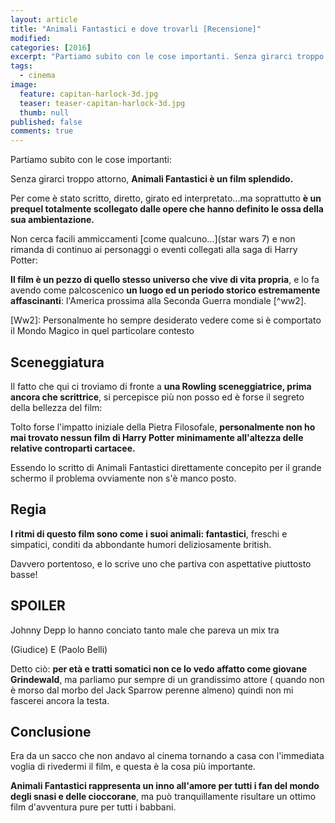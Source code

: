 ```yaml
---
layout: article
title: "Animali Fantastici e dove trovarli [Recensione]"
modified:
categories: [2016]
excerpt: "Partiamo subito con le cose importanti. Senza girarci troppo attorno, Animali Fantastici è un film splendido...."
tags: 
  - cinema
image: 
  feature: capitan-harlock-3d.jpg
  teaser: teaser-capitan-harlock-3d.jpg
  thumb: null
published: false
comments: true
---
```


Partiamo subito con le cose importanti:

Senza girarci troppo attorno, **Animali Fantastici è un film splendido.**

Per come è stato scritto, diretto, girato ed interpretato...ma soprattutto **è un prequel totalmente scollegato dalle opere che hanno definito le ossa  della sua ambientazione.**

Non cerca facili ammiccamenti [come qualcuno...](star wars 7) e non rimanda di continuo ai personaggi o eventi collegati alla saga di Harry Potter: 

**Il film è un pezzo di quello stesso universo che vive di vita propria**, e lo fa avendo come palcoscenico **un luogo ed un periodo storico estremamente affascinanti**: l'America prossima alla Seconda Guerra mondiale [^ww2].

[Ww2]: Personalmente ho sempre desiderato vedere come si è comportato il Mondo Magico in quel particolare contesto

## Sceneggiatura

Il fatto che qui ci troviamo di fronte a **una Rowling sceneggiatrice, prima ancora che scrittrice**, si percepisce più non posso ed è forse il segreto della bellezza del film: 

Tolto forse l'impatto iniziale della Pietra Filosofale, **personalmente non ho mai trovato nessun film di Harry Potter minimamente all'altezza delle relative controparti cartacee.**

Essendo lo scritto di Animali Fantastici direttamente concepito per il grande schermo il problema ovviamente non s'è manco posto.

## Regia 

**I ritmi di questo film sono come i suoi animali: fantastici**, freschi e simpatici, conditi da abbondante humori deliziosamente british.

Davvero portentoso, e lo scrive uno che partiva con aspettative piuttosto basse!

## SPOILER

Johnny Depp lo hanno conciato tanto male che pareva un mix tra

(Giudice)
E 
(Paolo Belli)

Detto ciò: **per età e tratti somatici non ce lo vedo affatto come giovane Grindewald**, ma parliamo pur sempre di un grandissimo attore ( quando non è morso dal morbo del Jack Sparrow perenne almeno) quindi non mi fascerei ancora la testa.

## Conclusione

Era da un sacco che non andavo al cinema tornando a casa con l'immediata voglia di rivedermi il film, e questa è la cosa più importante.

**Animali Fantastici rappresenta un inno all'amore per tutti i fan del mondo degli snasi e delle cioccorane**, ma può tranquillamente risultare un ottimo film d'avventura pure per tutti i babbani.